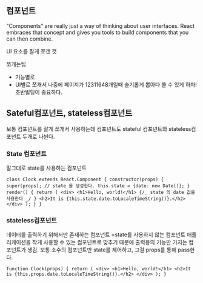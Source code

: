 ## 컴포넌트

"Components" are really just a way of thinking about user interfaces. React embraces that concept and gives you tools to build components that you can then combine.

UI 요소를 잘게 쪼갠 것

쪼개는팁

- 기능별로
- UI별로 쪼개서
  나중에 페이지가 12311648개일때 슬기롭게 뽑아다 쓸 수 있게 하자! 초반빌딩이 중요하다.

## Sateful컴포넌트, stateless컴포넌트

보통 컴포넌트를 잘게 쪼개서 사용하는데 컴포넌트도 stateful 컴포넌트와 stateless컴포넌트 두개로 나뉜다.

### State 컴포넌트

말그대로 state를 사용하는 컴포넌트

`class Clock extends React.Component { constructor(props) { super(props); // state 를 생성한다. this.state = {date: new Date()}; } render() { return ( <div> <h1>Hello, world!</h1> {/_ state 의 date 값을 사용한다 _/ } <h2>It is {this.state.date.toLocaleTimeString()}.</h2> </div> ); } }`

### stateless컴포넌트

데이터를 출력하기 위해서만 존재하는 컴포넌트 =state를 사용하지 않는 컴포넌트
애플리케이션을 작게 사용할 수 있는 컴포넌트로 맞추기 때문에 출력용의 기능만 가지는 컴포넌트가 생김. 보통 소수의 컴포넌트만 state를 제어하고, 그걸 props를 통해 pass한다.

`function Clock(props) { return ( <div> <h1>Hello, world!</h1> <h2>It is {this.props.date.toLocaleTimeString()}.</h2> </div> ); }`

